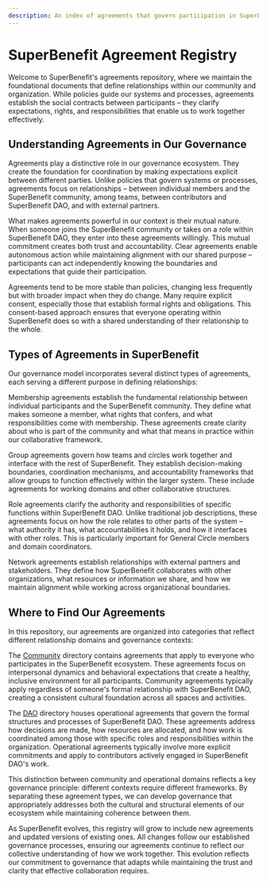 ```yaml
---
description: An index of agreements that govern participation in SuperBenefit
---
```


# SuperBenefit Agreement Registry

Welcome to SuperBenefit's agreements repository, where we maintain the foundational documents that define relationships within our community and organization. While policies guide our systems and processes, agreements establish the social contracts between participants – they clarify expectations, rights, and responsibilities that enable us to work together effectively.

## Understanding Agreements in Our Governance

Agreements play a distinctive role in our governance ecosystem. They create the foundation for coordination by making expectations explicit between different parties. Unlike policies that govern systems or processes, agreements focus on relationships – between individual members and the SuperBenefit community, among teams, between contributors and SuperBenefit DAO, and with external partners.

What makes agreements powerful in our context is their mutual nature. When someone joins the SuperBenefit community or takes on a role within SuperBenefit DAO, they enter into these agreements willingly. This mutual commitment creates both trust and accountability. Clear agreements enable autonomous action while maintaining alignment with our shared purpose – participants can act independently knowing the boundaries and expectations that guide their participation.

Agreements tend to be more stable than policies, changing less frequently but with broader impact when they do change. Many require explicit consent, especially those that establish formal rights and obligations. This consent-based approach ensures that everyone operating within SuperBenefit does so with a shared understanding of their relationship to the whole.

## Types of Agreements in SuperBenefit

Our governance model incorporates several distinct types of agreements, each serving a different purpose in defining relationships:

Membership agreements establish the fundamental relationship between individual participants and the SuperBenefit community. They define what makes someone a member, what rights that confers, and what responsibilities come with membership. These agreements create clarity about who is part of the community and what that means in practice within our collaborative framework.

Group agreements govern how teams and circles work together and interface with the rest of SuperBenefit. They establish decision-making boundaries, coordination mechanisms, and accountability frameworks that allow groups to function effectively within the larger system. These include agreements for working domains and other collaborative structures.

Role agreements clarify the authority and responsibilities of specific functions within SuperBenefit DAO. Unlike traditional job descriptions, these agreements focus on how the role relates to other parts of the system – what authority it has, what accountabilities it holds, and how it interfaces with other roles. This is particularly important for General Circle members and domain coordinators.

Network agreements establish relationships with external partners and stakeholders. They define how SuperBenefit collaborates with other organizations, what resources or information we share, and how we maintain alignment while working across organizational boundaries.

## Where to Find Our Agreements

In this repository, our agreements are organized into categories that reflect different relationship domains and governance contexts:

The [Community](community/) directory contains agreements that apply to everyone who participates in the SuperBenefit ecosystem. These agreements focus on interpersonal dynamics and behavioral expectations that create a healthy, inclusive environment for all participants. Community agreements typically apply regardless of someone's formal relationship with SuperBenefit DAO, creating a consistent cultural foundation across all spaces and activities.

The [DAO](dao/) directory houses operational agreements that govern the formal structures and processes of SuperBenefit DAO. These agreements address how decisions are made, how resources are allocated, and how work is coordinated among those with specific roles and responsibilities within the organization. Operational agreements typically involve more explicit commitments and apply to contributors actively engaged in SuperBenefit DAO's work.

This distinction between community and operational domains reflects a key governance principle: different contexts require different frameworks. By separating these agreement types, we can develop governance that appropriately addresses both the cultural and structural elements of our ecosystem while maintaining coherence between them.

As SuperBenefit evolves, this registry will grow to include new agreements and updated versions of existing ones. All changes follow our established governance processes, ensuring our agreements continue to reflect our collective understanding of how we work together. This evolution reflects our commitment to governance that adapts while maintaining the trust and clarity that effective collaboration requires.
